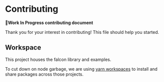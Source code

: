 # Contributing

**🚧Work In Progress contributing document**

Thank you for your interest in contributing! This file should help you started.

## Workspace

This project houses the falcon library and examples.

To cut down on node garbage, we are using [yarn workspaces](https://classic.yarnpkg.com/en/docs/workspaces/) to install and share packages across those projects.
